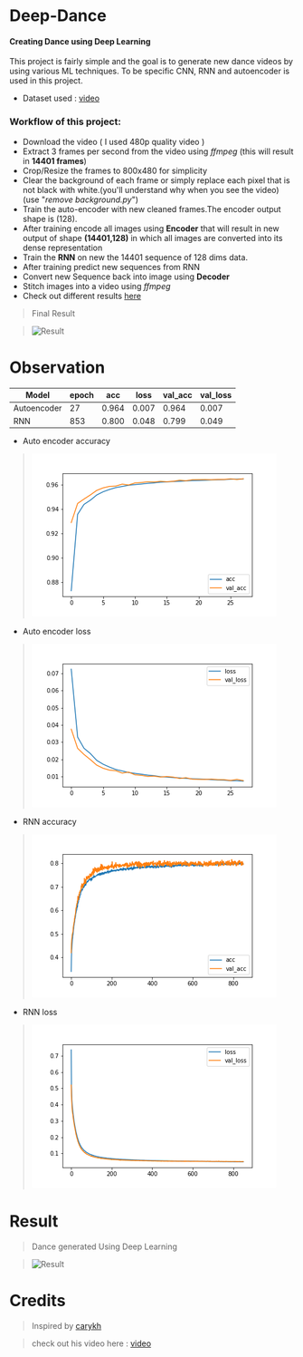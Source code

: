# Deep-Dance
#### Creating Dance using Deep Learning
 This project is fairly simple and the goal is to generate new dance videos by using various ML techniques. To be specific CNN, RNN and autoencoder is used in this project.

 - Dataset used : [video](https://www.youtube.com/watch?v=NdSqAAT28v0)

### Workflow of this project:
- Download the video ( I used 480p quality video )
- Extract 3 frames per second from the video using *ffmpeg* (this will result in **14401 frames**)
- Crop/Resize the frames to 800x480 for simplicity
- Clear the background of each frame or simply replace each pixel that is not black with white.(you'll understand why when you see the video)(use "*remove background.py*")
- Train the auto-encoder with new cleaned frames.The encoder output shape is (128).
- After training encode all images using **Encoder** that will result in new output of  shape **(14401,128)** in which all images are converted into its dense representation
- Train the **RNN** on new the 14401 sequence of 128 dims data.  
- After training predict new sequences from RNN 
- Convert new Sequence back into image using **Decoder**
- Stitch images into a video using *ffmpeg*
- Check out different results [here](https://github.com/akashraj9828/Deep-Dance/tree/master/video)

> Final Result

>![Result](https://github.com/akashraj9828/Deep-Dance/blob/master/result.gif?raw=true)
# Observation

Model| epoch | acc | loss | val_acc | val_loss |
|--|--|--|--|--|--|
|Autoencoder|27|0.964|0.007|0.964|0.007|
|RNN|853|0.800|0.048|0.799|0.049|

- Auto encoder accuracy

>![Autoencoder Accuracy](https://github.com/akashraj9828/Deep-Dance/blob/master/ai_dance_model/ai_dance_128_dims/aec/acc/graph_acc27.png?raw=true)

- Auto encoder loss
>![Autoencoder Accuracy](https://github.com/akashraj9828/Deep-Dance/blob/master/ai_dance_model/ai_dance_128_dims/aec/loss/graph_loss27.png?raw=true)


- RNN accuracy 
>	![RNN Accuracy](https://github.com/akashraj9828/Deep-Dance/blob/master/ai_dance_model/ai_dance_128_dims/rnn/acc/graph_acc.png?raw=true)
	
- RNN loss
>	![RNN Loss](https://github.com/akashraj9828/Deep-Dance/blob/master/ai_dance_model/ai_dance_128_dims/rnn/loss/graph_loss.png?raw=true)




# Result

> Dance generated Using Deep Learning

>![Result](https://github.com/akashraj9828/Deep-Dance/blob/master/result.gif?raw=true)


# Credits 
> Inspired by [carykh](https://github.com/carykh) 

> check out his video here : [video](https://www.youtube.com/watch?v=Sc7RiNgHHaE)
